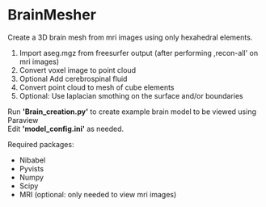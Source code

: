 # BrainMesher

Create a 3D brain mesh from mri images using only hexahedral elements.

1. Import aseg.mgz from freesurfer output (after performing ,recon-all' on mri images)
2. Convert voxel image to point cloud
3. Optional Add cerebrospinal fluid
4. Convert point cloud to mesh of cube elements
5. Optional: Use laplacian smothing on the surface and/or boundaries

Run **'Brain_creation.py'** to create example brain model to be viewed using Paraview  
Edit **'model_config.ini'** as needed.

Required packages:
- Nibabel
- Pyvists
- Numpy
- Scipy
- MRI (optional: only needed to view mri images)

